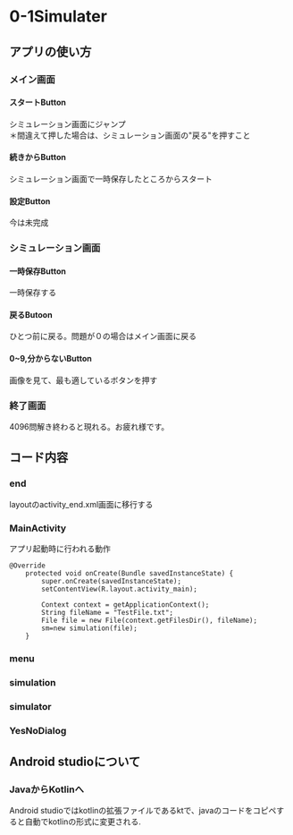 # 0-1Simulater
## アプリの使い方
### メイン画面
#### スタートButton
シミュレーション画面にジャンプ  
＊間違えて押した場合は、シミュレーション画面の"戻る"を押すこと
#### 続きからButton
シミュレーション画面で一時保存したところからスタート
#### 設定Button
今は未完成
### シミュレーション画面
#### 一時保存Button
一時保存する
#### 戻るButoon
ひとつ前に戻る。問題が０の場合はメイン画面に戻る
#### 0~9,分からないButton
画像を見て、最も適しているボタンを押す
### 終了画面
4096問解き終わると現れる。お疲れ様です。
## コード内容
### end
layoutのactivity_end.xml画面に移行する
### MainActivity
アプリ起動時に行われる動作
```
@Override
    protected void onCreate(Bundle savedInstanceState) {
        super.onCreate(savedInstanceState);
        setContentView(R.layout.activity_main);

        Context context = getApplicationContext();
        String fileName = "TestFile.txt";
        File file = new File(context.getFilesDir(), fileName);
        sm=new simulation(file);
    }
```
### menu
### simulation
### simulator
### YesNoDialog

## Android studioについて
### JavaからKotlinへ
Android studioではkotlinの拡張ファイルであるktで、javaのコードをコピペすると自動でkotlinの形式に変更される.
